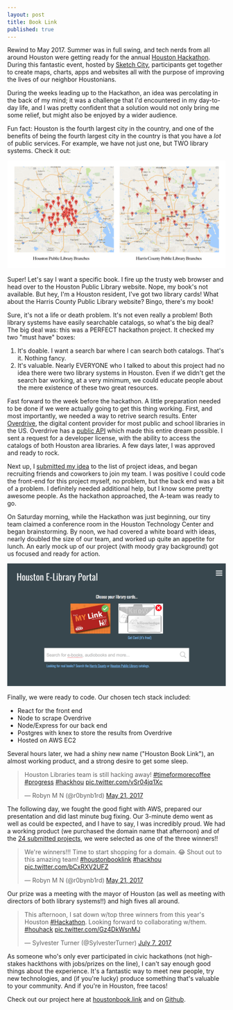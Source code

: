 ```yaml
---
layout: post
title: Book Link
published: true
---
```


Rewind to May 2017. Summer was in full swing, and tech nerds from all around Houston were getting ready for the annual [Houston Hackathon](http://houstonhackathon.com/). During this fantastic event, hosted by [Sketch City](http://sketchcity.org/), participants get together to create maps, charts, apps and websites all with the purpose of improving the lives of our neighbor Houstonians. 

During the weeks leading up to the Hackathon, an idea was percolating in the back of my mind; it was a challenge that I'd encountered in my day-to-day life, and I was pretty confident that a solution would not only bring me some relief, but might also be enjoyed by a wider audience. 

Fun fact: Houston is the fourth largest city in the country, and one of the benefits of being the fourth largest city in the country is that you have a _lot_ of public services. For example, we have not just one, but TWO library systems. Check it out:

![Houston Libraries](../images/Houston_Libraries.png)

Super! Let's say I want a specific book. I fire up the trusty web browser and head over to the Houston Public Library website. Nope, my book's not available. But hey, I'm a Houston resident, I've got two library cards! What about the Harris County Public Library website? Bingo, there's my book!

Sure, it's not a life or death problem. It's not even really a problem! Both library systems have easily searchable catalogs, so what's the big deal? The big deal was: this was a PERFECT hackathon project. It checked my two "must have" boxes:

1. It's doable. I want a search bar where I can search both catalogs. That's it. Nothing fancy.
2. It's valuable. Nearly EVERYONE who I talked to about this project had no idea there were two library systems in Houston. Even if we didn't get the search bar working, at a very minimum, we could educate people about the mere existence of these two great resources.

Fast forward to the week before the hackathon. A little preparation needed to be done if we were actually going to get this thing working. First, and most importantly, we needed a way to retrive search results. Enter [Overdrive](https://www.overdrive.com/), the digital content provider for most public and school libraries in the US. Overdrive has a [public API](https://developer.overdrive.com/docs/getting-started) which made this entire dream possible. I sent a request for a developer license, with the ability to access the catalogs of both Houston area libraries. A few days later, I was approved and ready to rock.

Next up, I [submitted my idea](https://github.com/sketch-city/project-ideas/issues/114) to the list of project ideas, and began recruiting friends and coworkers to join my team. I was positive I could code the front-end for this project myself, no problem, but the back end was a bit of a problem. I definitely needed additional help, but I know some pretty awesome people. As the hackathon approached, the A-team was ready to go.

On Saturday morning, while the Hackathon was just beginning, our tiny team claimed a conference room in the Houston Technology Center and began brainstorming. By noon, we had covered a white board with ideas, nearly doubled the size of our team, and worked up quite an appetite for lunch. An early mock up of our project (with moody gray background) got us focused and ready for action.

![Book Link Mock Up](../images/Book_Link_Mock_Up.png)

Finally, we were ready to code. Our chosen tech stack included: 
* React for the front end
* Node to scrape Overdrive
* Node/Express for our back end
* Postgres with knex to store the results from Overdrive
* Hosted on AWS EC2

Several hours later, we had a shiny new name ("Houston Book Link"), an almost working product, and a strong desire to get some sleep.

<blockquote class="twitter-tweet" data-lang="en"><p lang="en" dir="ltr">Houston Libraries team is still hacking away! <a href="https://twitter.com/hashtag/timeformorecoffee?src=hash&amp;ref_src=twsrc%5Etfw">#timeformorecoffee</a> <a href="https://twitter.com/hashtag/progress?src=hash&amp;ref_src=twsrc%5Etfw">#progress</a> <a href="https://twitter.com/hashtag/hackhou?src=hash&amp;ref_src=twsrc%5Etfw">#hackhou</a> <a href="https://t.co/vSr04jq1Xc">pic.twitter.com/vSr04jq1Xc</a></p>&mdash; Robyn M N (@r0bynb1rd) <a href="https://twitter.com/r0bynb1rd/status/866158337041346561?ref_src=twsrc%5Etfw">May 21, 2017</a></blockquote>
<script async src="https://platform.twitter.com/widgets.js" charset="utf-8"></script>

The following day, we fought the good fight with AWS, prepared our presentation and did last minute bug fixing. Our 3-minute demo went as well as could be expected, and I have to say, I was incredibly proud. We had a working product (we purchased the domain name that afternoon) and of the [24 submitted projects](https://houstonhackathon5.devpost.com/submissions), we were selected as one of the three winners!! 

<blockquote class="twitter-tweet" data-lang="en"><p lang="en" dir="ltr">We&#39;re winners!!! Time to start shopping for a domain. 😂 Shout out to this amazing team! <a href="https://twitter.com/hashtag/houstonbooklink?src=hash&amp;ref_src=twsrc%5Etfw">#houstonbooklink</a> <a href="https://twitter.com/hashtag/hackhou?src=hash&amp;ref_src=twsrc%5Etfw">#hackhou</a> <a href="https://t.co/bCxRXV2UFZ">pic.twitter.com/bCxRXV2UFZ</a></p>&mdash; Robyn M N (@r0bynb1rd) <a href="https://twitter.com/r0bynb1rd/status/866386871076651009?ref_src=twsrc%5Etfw">May 21, 2017</a></blockquote>
<script async src="https://platform.twitter.com/widgets.js" charset="utf-8"></script>

Our prize was a meeting with the mayor of Houston (as well as meeting with directors of both library systems!!) and high fives all around.

<blockquote class="twitter-tweet" data-lang="en"><p lang="en" dir="ltr">This afternoon, I sat down w/top three winners from this year&#39;s Houston <a href="https://twitter.com/hashtag/Hackathon?src=hash&amp;ref_src=twsrc%5Etfw">#Hackathon</a>. Looking forward to collaborating w/them. <a href="https://twitter.com/hashtag/houhack?src=hash&amp;ref_src=twsrc%5Etfw">#houhack</a> <a href="https://t.co/Gz4DkWsnMJ">pic.twitter.com/Gz4DkWsnMJ</a></p>&mdash; Sylvester Turner (@SylvesterTurner) <a href="https://twitter.com/SylvesterTurner/status/883182635475914754?ref_src=twsrc%5Etfw">July 7, 2017</a></blockquote>
<script async src="https://platform.twitter.com/widgets.js" charset="utf-8"></script>

As someone who's only ever participated in civic hackathons (not high-stakes hackthons with jobs/prizes on the line), I can't say enough good things about the experience. It's a fantastic way to meet new people, try new technologies, and (if you're lucky) produce something that's valuable to your community. And if you're in Houston, free tacos!

Check out our project here at [houstonbook.link](http://www.houstonbook.link/#/) and on [Github](https://github.com/rmoscowitz/houston-book-link).
